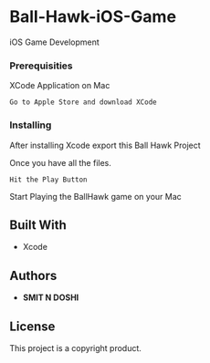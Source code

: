 # Ball-Hawk-iOS-Game
iOS Game Development 

### Prerequisities

XCode Application on Mac

```
Go to Apple Store and download XCode
```

### Installing

After installing Xcode export this Ball Hawk Project

Once you have all the files.

```
Hit the Play Button
```

Start Playing the BallHawk game on your Mac


## Built With

* Xcode

## Authors

* **SMIT N DOSHI** 

## License

This project is a copyright product.


